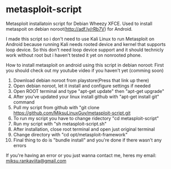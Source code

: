 metasploit-script
=================

Metasploit installatoin script for Debian Wheezy XFCE. Used to install metaspoit on debian noroot(http://adf.ly/rRb7V) for Android.

I made this script so i don't need to use Kali Linux to run Metasploit on Android because running Kali needs rooted device and kernel that supports loop device. So this don't need loop device support and it should technicly work without root but i haven't tested it yet on nonrooted phone.

How to install metasploit on android using this script in debian noroot:
First you should check out my youtube video if you haven't yet (comming soon)
1. Download debian noroot from playstore(Press that link up there)
2. Open debian noroot, let it install and configure settings if needed
3. Open ROOT terminal and type "apt-get update" then "apt-get upgrade"
4. After you've updated your linux install github with "apt-get install git" command
5. Pull my script from github with "git clone https://github.com/MiksuLinuxGuy/metasploit-script.git
6. To run my script you have to change ridectory "cd metasploit-script"
7. Run my script with "sh metasploit-script.sh"
8. After installation, close root terminal and open just original terminal
9. Change directory with "cd opt/metasploit-framework"
10. Final thing to do is "bundle install" and you're done if there wasn't any errors

If you're having an error or you just wanna contact me, heres my email: miksu.rankaviita@gmail.com
